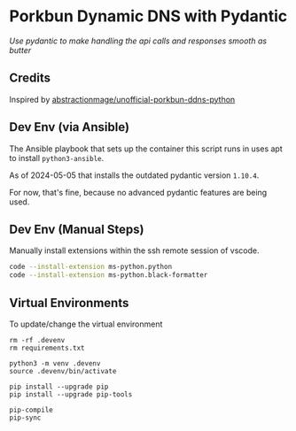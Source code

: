 # Porkbun Dynamic DNS with Pydantic
*Use pydantic to make handling the api calls and responses smooth as butter*

## Credits
Inspired by [abstractionmage/unofficial-porkbun-ddns-python](https://github.com/abstractionmage/unofficial-porkbun-ddns-python)

## Dev Env (via Ansible)
The Ansible playbook that sets up the container this script runs in uses apt to install `python3-ansible`.

As of 2024-05-05 that installs the outdated pydantic version `1.10.4`.

For now, that's fine, because no advanced pydantic features are being used.

## Dev Env (Manual Steps)
Manually install extensions within the ssh remote session of vscode.
```sh
code --install-extension ms-python.python
code --install-extension ms-python.black-formatter
```


## Virtual Environments
To update/change the virtual environment
```
rm -rf .devenv
rm requirements.txt

python3 -m venv .devenv
source .devenv/bin/activate

pip install --upgrade pip
pip install --upgrade pip-tools

pip-compile
pip-sync
```
